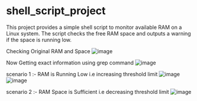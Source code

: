 # shell_script_project

This project provides a simple shell script to monitor available RAM on a Linux system. The script checks the free RAM space and outputs a warning if the space is running low.

Checking Original RAM and Space
![image](https://github.com/SDurvesh/shell_script_project/assets/121811974/3462c226-5814-44e5-9dde-ad88e0a9826c)

Now Getting exact information using grep command
![image](https://github.com/SDurvesh/shell_script_project/assets/121811974/2da8d4e1-4180-412a-8d26-e34f5520b3a9)


scenario 1 :- RAM is Running Low i.e increasing threshold limit
![image](https://github.com/SDurvesh/shell_script_project/assets/121811974/5574578c-8d2f-4581-94a0-747f696094c9)
![image](https://github.com/SDurvesh/shell_script_project/assets/121811974/c038aec2-3b26-4273-8be2-bc632071187a)

scenario 2 :- RAM Space is Sufficient i.e decreasing threshold limit
![image](https://github.com/SDurvesh/shell_script_project/assets/121811974/cf60e7a2-629e-43ca-9466-969ba5d02221)

